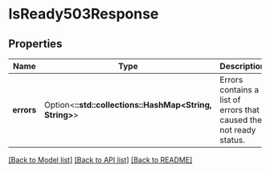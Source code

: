 # IsReady503Response

## Properties

Name | Type | Description | Notes
------------ | ------------- | ------------- | -------------
**errors** | Option<**::std::collections::HashMap<String, String>**> | Errors contains a list of errors that caused the not ready status. | [optional]

[[Back to Model list]](../README.md#documentation-for-models) [[Back to API list]](../README.md#documentation-for-api-endpoints) [[Back to README]](../README.md)


